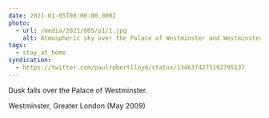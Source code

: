 ```yaml
---
date: 2021-01-05T08:00:00.000Z
photo:
  - url: /media/2021/005/p1/1.jpg
    alt: Atmospheric sky over the Palace of Westminster and Westminster Bridge.
tags:
  - stay_at_home
syndication:
  - https://twitter.com/paulrobertlloyd/status/1346374275192795137
---
```


Dusk falls over the Palace of Westminster.

Westminster, Greater London (May 2009)
